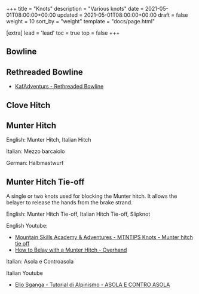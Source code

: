 +++
title = "Knots"
description = "Various knots"
date = 2021-05-01T08:00:00+00:00
updated = 2021-05-01T08:00:00+00:00
draft = false
weight = 10
sort_by = "weight"
template = "docs/page.html"

[extra]
lead = 'lead'
toc = true
top = false
+++


## Bowline


## Rethreaded Bowline

 - [KafAdventurs - Rethreaded Bowline](https://www.youtube.com/watch?v=kejD2DxAyH4&t=1s)


## Clove Hitch



## Munter Hitch

English: Munter Hitch, Italian Hitch

Italian: Mezzo barcaiolo

German: Halbmastwurf 


## Munter Hitch Tie-off

A single or two knots used for blocking the Munter hitch. 
It allows the belayer to release the hands from the brake strand. 

English: Munter Hitch Tie-off, Italian Hitch Tie-off, Slipknot

English Youtube: 
 - [Mountain Skills Academy & Adventures - MTNTIPS Knots - Munter hitch tie off](https://www.youtube.com/watch?v=Jo0Ys3mdEqk)
 - [How to Belay with a Munter Hitch - Overhand](https://youtu.be/FMtt0K4P5D8?t=72)

Italian:
 Asola e Controasola

Italian Youtube

 - [Elio Sganga - Tutorial di Alpinismo - ASOLA E CONTRO ASOLA](https://www.youtube.com/watch?v=KDs77xTAw1A)
